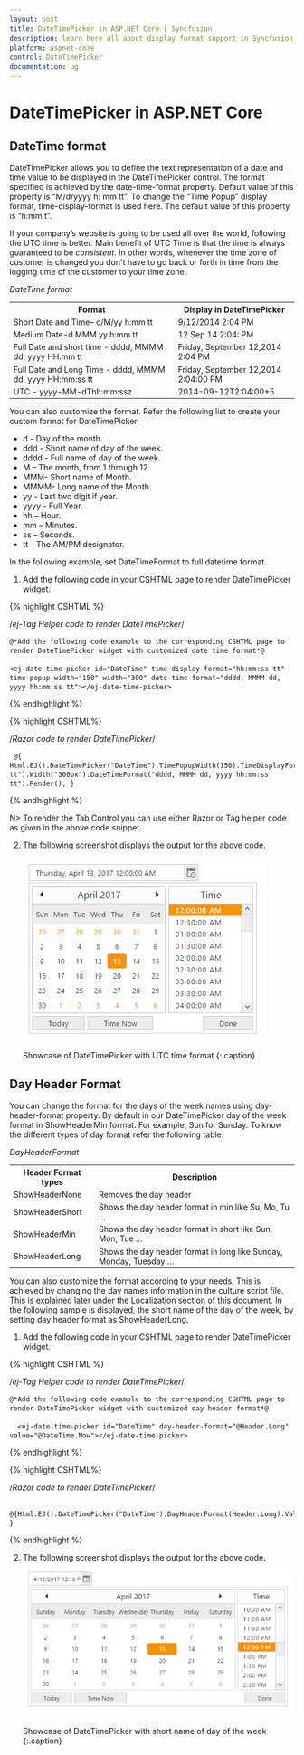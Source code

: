 ```yaml
---
layout: post
title: DateTimePicker in ASP.NET Core | Syncfusion
description: learn here all about display format support in Syncfusion ASP.NET Core DateTimePicker(SfDateTimePicker) control,its element and more.
platform: aspnet-core
control: DateTimePicker
documentation: ug
---
```


# DateTimePicker in ASP.NET Core 

## DateTime format

DateTimePicker allows you to define the text representation of a date and time value to be displayed in the DateTimePicker control. The format specified is achieved by the date-time-format property. Default value of this property is “M/d/yyyy h: mm tt”. To change the “Time Popup” display format, time-display-format is used here. The default value of this property is “h:mm t”. 

If your company’s website is going to be used all over the world, following the UTC time is better. Main benefit of UTC Time is that the time is always guaranteed to be _consistent_. In other words, whenever the time zone of customer is changed you don't have to go back or forth in time from the logging time of the customer to your time zone.

_DateTime format_

<table>
<tr>
<th>
Format</th><th>
Display in DateTimePicker</th></tr>
<tr>
<td>
Short Date and Time– d/M/yy h:mm tt</td><td>
9/12/2014 2:04 PM</td></tr>
<tr>
<td>
Medium Date-d MMM yy h:mm tt</td><td>
12 Sep 14 2:04: PM</td></tr>
<tr>
<td>
Full Date and short time - dddd, MMMM dd, yyyy HH:mm tt</td><td>
Friday, September 12,2014 2:04 PM</td></tr>
<tr>
<td>
Full Date and Long Time - dddd, MMMM dd, yyyy HH:mm:ss tt</td><td>
Friday, September 12,2014 2:04:00 PM</td></tr>
<tr>
<td>
UTC - yyyy-MM-dThh:mm:ssz</td><td>
2014-09-12T2:04:00+5</td></tr>
</table>


You can also customize the format. Refer the following list to create your custom format for DateTimePicker.

* d - Day of the month.
* ddd - Short name of day of the week.
* dddd - Full name of day of the week.
* M – The month, from 1 through 12.
* MMM- Short name of Month.
* MMMM- Long name of the Month.
* yy - Last two digit if year.
* yyyy - Full Year.
* hh – Hour.
* mm – Minutes.
* ss – Seconds.
* tt - The AM/PM designator.

In the following example, set DateTimeFormat to full datetime format.

1. Add the following code in your CSHTML page to render DateTimePicker widget.

{% highlight CSHTML %}

/*ej-Tag Helper code to render DateTimePicker*/

	@*Add the following code example to the corresponding CSHTML page to render DateTimePicker widget with customized date time format*@
	
    <ej-date-time-picker id="DateTime" time-display-format="hh:mm:ss tt" time-popup-width="150" width="300" date-time-format="dddd, MMMM dd, yyyy hh:mm:ss tt"></ej-date-time-picker>

{% endhighlight %}

{% highlight CSHTML%}

/*Razor code to render DateTimePicker*/

     @{ Html.EJ().DateTimePicker("DateTime").TimePopupWidth(150).TimeDisplayFormat("hh:mm:ss tt").Width("300px").DateTimeFormat("dddd, MMMM dd, yyyy hh:mm:ss tt").Render(); }

{% endhighlight %}

N> To render the Tab Control you can use either Razor or Tag helper code as given in the above code snippet.


2. The following screenshot displays the output for the above code.

	![Showcase of DateTimePicker with UTC formal in ASP.NET Core](Display-format_images/Display-format_img1.png)

    Showcase of DateTimePicker with UTC time format
    {:.caption}

## Day Header Format

You can change the format for the days of the week names using day-header-format property. By default in our DateTimePicker day of the week format in ShowHeaderMin format. For example, Sun for Sunday. To know the different types of day format refer the following table.

_DayHeaderFormat_

<table>
<tr>
<th>
Header Format types</th><th>
Description</th></tr>
<tr>
<td>
ShowHeaderNone</td><td>
Removes the day header</td></tr>
<tr>
<td>
ShowHeaderShort</td><td>
Shows the day header format in min like Su, Mo, Tu …</td></tr>
<tr>
<td>
ShowHeaderMin</td><td>
Shows the day header format in short like Sun, Mon, Tue …</td></tr>
<tr>
<td>
ShowHeaderLong</td><td>
Shows the day header format in long like Sunday, Monday, Tuesday …</td></tr>
</table>


You can also customize the format according to your needs. This is achieved by changing the day names information in the culture script file. This is explained later under the Localization section of this document. In the following sample is displayed, the short name of the day of the week, by setting day header format as ShowHeaderLong.

1. Add the following code in your CSHTML page to render DateTimePicker widget.

{% highlight CSHTML %}

/*ej-Tag Helper code to render DateTimePicker*/
   
	@*Add the following code example to the corresponding CSHTML page to render DateTimePicker widget with customized day header format*@

	  <ej-date-time-picker id="DateTime" day-header-format="@Header.Long" value="@DateTime.Now"></ej-date-time-picker>

{% endhighlight %}

{% highlight CSHTML%}

/*Razor code to render DateTimePicker*/

     @{Html.EJ().DateTimePicker("DateTime").DayHeaderFormat(Header.Long).Value(DateTime.Now).Render(); }


{% endhighlight %}

2. The following screenshot displays the output for the above code.

	![Showcase of DateTimePicker with short of day by the week in ASP.NET Core](Display-format_images/Display-format_img2.png)

    Showcase of DateTimePicker with short name of day of the week
    {:.caption}

